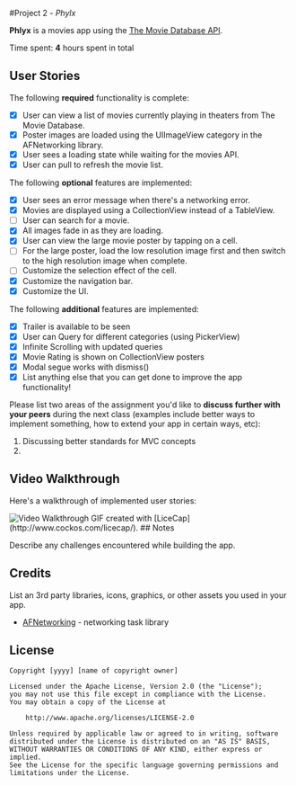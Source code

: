 #Project 2 - *Phylx*

**Phlyx** is a movies app using the [The Movie Database API](http://docs.themoviedb.apiary.io/#).

Time spent: **4** hours spent in total

## User Stories

The following **required** functionality is complete:

- [x] User can view a list of movies currently playing in theaters from The Movie Database.
- [x] Poster images are loaded using the UIImageView category in the AFNetworking library.
- [x] User sees a loading state while waiting for the movies API.
- [x] User can pull to refresh the movie list.

The following **optional** features are implemented:

- [x] User sees an error message when there's a networking error.
- [x] Movies are displayed using a CollectionView instead of a TableView.
- [ ] User can search for a movie.
- [x] All images fade in as they are loading.
- [x] User can view the large movie poster by tapping on a cell.
- [ ] For the large poster, load the low resolution image first and then switch to the high resolution image when complete.
- [ ] Customize the selection effect of the cell.
- [x] Customize the navigation bar.
- [x] Customize the UI.

The following **additional** features are implemented:

- [x] Trailer is available to be seen
- [x] User can Query for different categories (using PickerView)
- [x] Infinite Scrolling with updated queries
- [x] Movie Rating is shown on CollectionView posters
- [x] Modal segue works with dismiss()
- [x] List anything else that you can get done to improve the app functionality!

Please list two areas of the assignment you'd like to **discuss further with your peers** during the next class (examples include better ways to implement something, how to extend your app in certain ways, etc):

1. Discussing better standards for MVC concepts
2. 

## Video Walkthrough

Here's a walkthrough of implemented user stories:

<img src='http://i.imgur.com/clLI1LC.gif' title='Basic Functionality Video Walkthrough' width='' alt='Video Walkthrough' />
GIF created with [LiceCap](http://www.cockos.com/licecap/).
## Notes

Describe any challenges encountered while building the app.

## Credits

List an 3rd party libraries, icons, graphics, or other assets you used in your app.

- [AFNetworking](https://github.com/AFNetworking/AFNetworking) - networking task library

## License

    Copyright [yyyy] [name of copyright owner]

    Licensed under the Apache License, Version 2.0 (the "License");
    you may not use this file except in compliance with the License.
    You may obtain a copy of the License at

        http://www.apache.org/licenses/LICENSE-2.0

    Unless required by applicable law or agreed to in writing, software
    distributed under the License is distributed on an "AS IS" BASIS,
    WITHOUT WARRANTIES OR CONDITIONS OF ANY KIND, either express or implied.
    See the License for the specific language governing permissions and
    limitations under the License.
